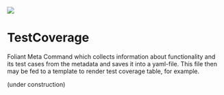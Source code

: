 [![](https://img.shields.io/pypi/v/foliantcontrib.testcoverage.svg)](https://pypi.org/project/foliantcontrib.testcoverage/)

# TestCoverage

Foliant Meta Command which collects information about functionality and its test cases from the metadata and saves it into a yaml-file. This file then may be fed to a template to render test coverage table, for example.

(under construction)
